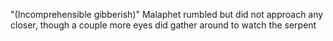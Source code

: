  "(Incomprehensible gibberish)" Malaphet rumbled but did not approach any closer, though a couple more eyes did gather around to watch the serpent